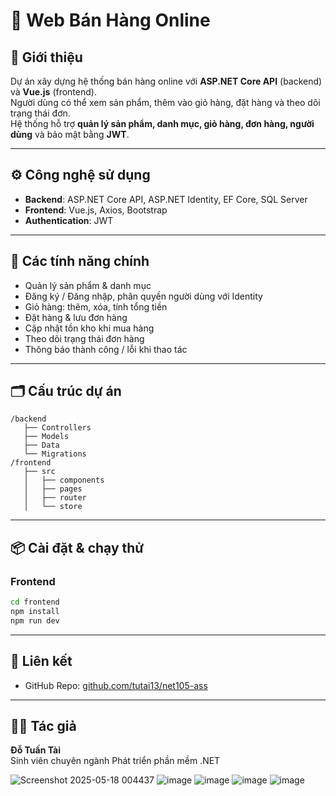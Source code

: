 # 🛒 Web Bán Hàng Online

## 📌 Giới thiệu
Dự án xây dựng hệ thống bán hàng online với **ASP.NET Core API** (backend) và **Vue.js** (frontend).  
Người dùng có thể xem sản phẩm, thêm vào giỏ hàng, đặt hàng và theo dõi trạng thái đơn.  
Hệ thống hỗ trợ **quản lý sản phẩm, danh mục, giỏ hàng, đơn hàng, người dùng** và bảo mật bằng **JWT**.

---

## ⚙️ Công nghệ sử dụng
- **Backend**: ASP.NET Core API, ASP.NET Identity, EF Core, SQL Server  
- **Frontend**: Vue.js, Axios, Bootstrap  
- **Authentication**: JWT  

---

## 🚀 Các tính năng chính
- Quản lý sản phẩm & danh mục  
- Đăng ký / Đăng nhập, phân quyền người dùng với Identity  
- Giỏ hàng: thêm, xóa, tính tổng tiền  
- Đặt hàng & lưu đơn hàng  
- Cập nhật tồn kho khi mua hàng  
- Theo dõi trạng thái đơn hàng  
- Thông báo thành công / lỗi khi thao tác  

---

## 🗂️ Cấu trúc dự án
```
/backend
   ├── Controllers
   ├── Models
   ├── Data
   └── Migrations
/frontend
   ├── src
   │   ├── components
   │   ├── pages
   │   ├── router
   │   └── store
```

---

## 📦 Cài đặt & chạy thử
### Frontend
```bash
cd frontend
npm install
npm run dev
```

---

## 🔗 Liên kết
- GitHub Repo: [github.com/tutai13/net105-ass](https://github.com/tutai13/net105-ass)

---

## 👨‍💻 Tác giả
**Đỗ Tuấn Tài**  
Sinh viên chuyên ngành Phát triển phần mềm .NET  

![Screenshot 2025-05-18 004437](https://github.com/user-attachments/assets/e62d89e5-81cd-4d55-95ca-60d1493312af)
![image](https://github.com/user-attachments/assets/cef60b74-a59e-4400-b8cd-55bbacf8e086)
![image](https://github.com/user-attachments/assets/6314671a-d91d-4a09-ad52-e83664e1b989)
![image](https://github.com/user-attachments/assets/ac4e9c20-fbc5-4459-976e-da3b978506c6)
![image](https://github.com/user-attachments/assets/dda226b8-9648-44f9-a931-901fdc8b620e)
